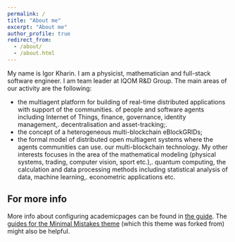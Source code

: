```yaml
---
permalink: /
title: "About me"
excerpt: "About me"
author_profile: true
redirect_from: 
  - /about/
  - /about.html
---
```


My name is Igor Kharin. I am a physicist, mathematician and full-stack software engineer. I am team leader at IQOM R&D Group.
The main areas of our activity are the following:
 -  the multiagent platform for building of real-time distributed applications with support of the communities.
of people and software agents including Internet of Things, finance, governance, identity management,.
decentralisation and asset-tracking;.
 - the concept of a heterogeneous multi-blockchain eBlockGRIDs;
 - the formal model of distributed open multiagent systems where  the agents communities can use.
our multi-blockchain technology.
My other interests focuses in the area of the mathematical modeling (physical systems, trading, computer vision, sport etc.),.
quantum computing, the calculation and data processing methods including statistical analysis of data, machine learning,.
econometric applications etc.


For more info
------
More info about configuring academicpages can be found in [the guide](https://academicpages.github.io/markdown/). The [guides for the Minimal Mistakes theme](https://mmistakes.github.io/minimal-mistakes/docs/configuration/) (which this theme was forked from) might also be helpful.
